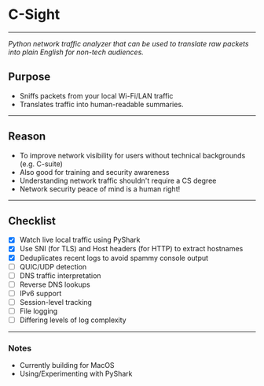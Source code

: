 # C-Sight
---
*Python network traffic analyzer that can be used to translate raw packets into plain English for non-tech audiences.*

## Purpose

- Sniffs packets from your local Wi-Fi/LAN traffic
- Translates traffic into human-readable summaries.
---
## Reason

- To improve network visibility for users without technical backgrounds (e.g. C-suite)
- Also good for training and security awareness
- Understanding network traffic shouldn't require a CS degree
- Network security peace of mind is a human right!
---
## Checklist

- [x] Watch live local traffic using PyShark
- [x] Use SNI (for TLS) and Host headers (for HTTP) to extract hostnames
- [x] Deduplicates recent logs to avoid spammy console output
- [ ] QUIC/UDP detection
- [ ] DNS traffic interpretation
- [ ] Reverse DNS lookups
- [ ] IPv6 support
- [ ] Session-level tracking
- [ ] File logging
- [ ] Differing levels of log complexity
---
### Notes

- Currently building for MacOS
- Using/Experimenting with PyShark

